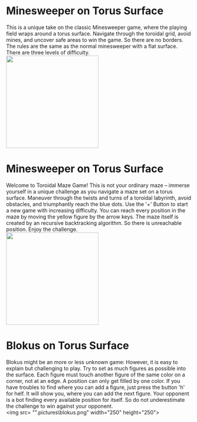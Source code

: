 # Minesweeper on Torus Surface
This is a unique take on the classic Minesweeper game, where the playing field wraps around a torus surface. 
Navigate through the toroidal grid, avoid mines, and uncover safe areas to win the game. So there are no borders.
The rules are the same as
the normal minesweeper with a flat surface. There are three levels of difficulty.
<br>
<img src= ".pictures\minesweeper.png" width="250" height="250">
# Minesweeper on Torus Surface
Welcome to Toroidal Maze Game! This is not your ordinary maze – immerse yourself in a unique challenge as you navigate a maze set on a torus surface. Maneuver through the twists and turns of a toroidal labyrinth, avoid obstacles, and triumphantly reach the blue dots. Use the '+' Button to start a new game with increasing difficulty.
You can reach every position in the maze by moving the yellow figure by the arrow keys. The maze itself is created by an recursive backtracking algorithm. So there is unreachable position. Enjoy the challenge.
<br>
<img src = ".pictures\maze.png" width="250" height="250">
# Blokus on Torus Surface
Blokus might be an more or less unknown game: However, it is easy to explain but challenging to play. Try to set as much figures as possible into the surface. Each figure must touch another figure of the same color on a corner, not at an edge. A position can only get filled by one color. If you have troubles to find where you can add a figure, just press the button 'h' for helf. It will show you, where you can add the next figure. 
Your opponent is a bot finding every available position for itself. So do not underestimate the challenge to win against your opponent.
<br>
<img src= "".pictures\blokus.png" width="250" height="250">

